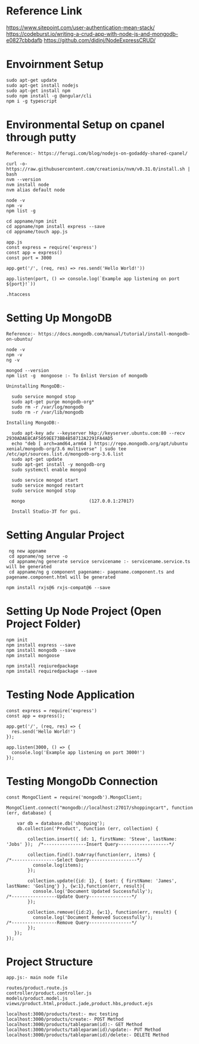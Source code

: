 # Reference Link

   https://www.sitepoint.com/user-authentication-mean-stack/
   https://codeburst.io/writing-a-crud-app-with-node-js-and-mongodb-e0827cbbdafb
   https://github.com/didinj/NodeExpressCRUD/


# Envoirnment Setup

    sudo apt-get update
    sudo apt-get install nodejs
    sudo apt-get install npm
    sudo npm install -g @angular/cli
    npm i -g typescript

# Environmental Setup on cpanel through putty

    Reference:- https://ferugi.com/blog/nodejs-on-godaddy-shared-cpanel/
    
    curl -o- https://raw.githubusercontent.com/creationix/nvm/v0.31.0/install.sh | bash
    nvm --version
    nvm install node
    nvm alias default node

    node -v
    npm -v
    npm list -g

    cd appname/npm init
    cd appname/npm install express --save
    cd appname/touch app.js

    app.js
    const express = require('express')
    const app = express()
    const port = 3000

    app.get('/', (req, res) => res.send('Hello World!'))

    app.listen(port, () => console.log(`Example app listening on port ${port}!`))

    .htaccess
  
# Setting Up MongoDB

    Reference:- https://docs.mongodb.com/manual/tutorial/install-mongodb-on-ubuntu/

    node -v
    npm -v
    ng -v

    mongod --version
    npm list -g  mongoose :- To Enlist Version of mongodb

    Uninstalling MongoDB:-

      sudo service mongod stop
      sudo apt-get purge mongodb-org*
      sudo rm -r /var/log/mongodb
      sudo rm -r /var/lib/mongodb

    Installing MongoDB:-

      sudo apt-key adv --keyserver hkp://keyserver.ubuntu.com:80 --recv 2930ADAE8CAF5059EE73BB4B58712A2291FA4AD5
      echo "deb [ arch=amd64,arm64 ] https://repo.mongodb.org/apt/ubuntu xenial/mongodb-org/3.6 multiverse" | sudo tee /etc/apt/sources.list.d/mongodb-org-3.6.list
      sudo apt-get update
      sudo apt-get install -y mongodb-org
      sudo systemctl enable mongod

      sudo service mongod start
      sudo service mongod restart
      sudo service mongod stop

      mongo                        (127.0.0.1:27017)

      Install Studio-3T for gui.

# Setting Angular Project

     ng new appname
     cd appname/ng serve -o
     cd appname/ng generate service servicename :- servicename.service.ts will be generated
     cd appname/ng g component pagename:- pagename.component.ts and pagename.component.html will be generated

    npm install rxjs@6 rxjs-compat@6 --save

# Setting Up Node Project (Open Project Folder)

    npm init
    npm install express --save
    npm install mongodb --save
    npm install mongoose

    npm install reqiuredpackage
    npm install requiredpackage --save

# Testing Node Application

    const express = require('express')
    const app = express();

    app.get('/', (req, res) => {
      res.send('Hello World!')
    });

    app.listen(3000, () => {
      console.log('Example app listening on port 3000!')
    });

# Testing MongoDb Connection

    const MongoClient = require('mongodb').MongoClient;

    MongoClient.connect("mongodb://localhost:27017/shoppingcart", function (err, database) {

        var db = database.db('shopping');
        db.collection('Product', function (err, collection) {

            collection.insert({ id: 1, firstName: 'Steve', lastName: 'Jobs' });  /*----------------Insert Query-------------------*/

            collection.find().toArray(function(err, items) {                    /*-----------------Select Query------------------*/
              console.log(items);
            });

            collection.update({id: 1}, { $set: { firstName: 'James', lastName: 'Gosling'} }, {w:1},function(err, result){
              console.log('Document Updated Successfully');                     /*-----------------Update Query----------------*/
            });

            collection.remove({id:2}, {w:1}, function(err, result) {
              console.log('Document Removed Successfully');                     /*-----------------Remove Query----------------*/
            });
       });
    });

# Project Structure

    app.js:- main node file

    routes/product.route.js
    controller/product.controller.js
    models/product.model.js
    views/product.html,product.jade,product.hbs,product.ejs

    localhost:3000/products/test:- mvc testing
    localhost:3000/products/create:- POST Method
    localhost:3000/products/tableparam(id):- GET Method
    localhost:3000/products/tableparam(id)/update:- PUT Method
    localhost:3000/products/tableparam(id)/delete:- DELETE Method
